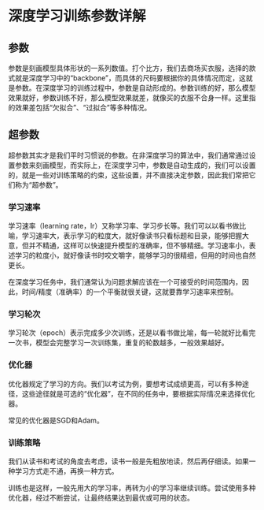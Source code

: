 # 深度学习训练参数详解

## 参数

参数是刻画模型具体形状的一系列数值。打个比方，我们去商场买衣服，选择的款式就是深度学习中的“backbone”，而具体的尺码要根据你的具体情况而定，这就是参数。在深度学习的训练过程中，参数是自动形成的。参数训练的好，那么模型效果就好，参数训练不好，那么模型效果就差，就像买的衣服不合身一样。这里指的效果差包括“欠拟合”、“过拟合”等多种情况。

## 超参数

超参数其实才是我们平时习惯说的参数。在非深度学习的算法中，我们通常通过设置参数来刻画模型，而实际上，在深度学习中，参数是自动生成的，我们可以设置的，就是一些对训练策略的约束，这些设置，并不直接决定参数，因此我们常把它们称为“超参数”。

### 学习速率

学习速率（learning rate，lr）又称学习率、学习步长等。我们可以以看书做比喻，学习速率大，表示学习的粒度大，就好像读书只看标题和目录，能够把握大意，但并不精通，这样可以快速提升模型的准确率，但不够精细。学习速率小，表述学习的粒度小，就好像读书时咬文嚼字，能够学习的很精细，但用的时间也自然更长。

在深度学习任务中，我们通常认为问题求解应该在一个可接受的时间范围内，因此，时间/精度（准确率）的一个平衡就很关键，这就要靠学习速率来控制。

### 学习轮次

学习轮次（epoch）表示完成多少次训练，还是以看书做比喻，每一轮就好比看完一次书，模型会完整学习一次训练集，重复的轮数越多，一般效果越好。

### 优化器

优化器规定了学习的方向。我们以考试为例，要想考试成绩更高，可以有多种途径，这些途径就是可选的“优化器”，在不同的任务中，要根据实际情况来选择优化器。

常见的优化器是SGD和Adam。

### 训练策略

我们从读书和考试的角度去考虑，读书一般是先粗放地读，然后再仔细读。如果一种学习方式走不通，再换一种方式。

训练也是这样，一般先用大的学习率，再转为小的学习率继续训练。尝试使用多种优化器，经过不断尝试，让最终结果达到最优或可用的状态。